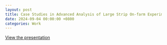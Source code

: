 ```yaml
---
layout: post
title: Case Studies in Advanced Analysis of Large Strip On-farm Experiments
date: 2024-09-04 00:00:00 +0800
categories: Work
---
```


[View the presentation](assets/presentation/AASC2024_OFE_Work.pdf)
